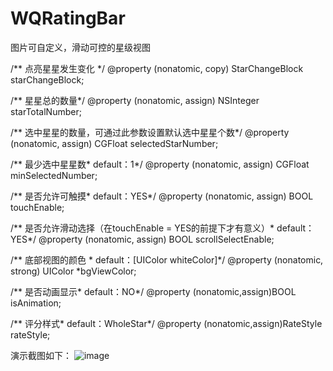 # WQRatingBar
图片可自定义，滑动可控的星级视图

/** 点亮星星发生变化 */
@property (nonatomic, copy) StarChangeBlock starChangeBlock;

/** 星星总的数量*/
@property (nonatomic, assign) NSInteger starTotalNumber;


/** 选中星星的数量，可通过此参数设置默认选中星星个数*/
@property (nonatomic, assign) CGFloat selectedStarNumber;

/** 最少选中星星数*  default：1*/
@property (nonatomic, assign) CGFloat minSelectedNumber;

/** 是否允许可触摸*  default：YES*/
@property (nonatomic, assign) BOOL touchEnable;

/** 是否允许滑动选择（在touchEnable = YES的前提下才有意义）*  default：YES*/
@property (nonatomic, assign) BOOL scrollSelectEnable;

/** 底部视图的颜色 *  default：[UIColor whiteColor]*/
@property (nonatomic, strong) UIColor *bgViewColor;

/** 是否动画显示*  default：NO*/
@property (nonatomic,assign)BOOL isAnimation;

/** 评分样式*  default：WholeStar*/
@property (nonatomic,assign)RateStyle rateStyle;

演示截图如下：
![image](https://github.com/BelaW613/WQRatingBar/WQRatingBar/WQRatingBar/screenshots/screenshots.gif )
